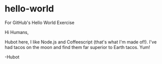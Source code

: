 # hello-world
For GitHub's Hello World Exercise

Hi Humans,

Hubot here, I like Node.js and Coffeescript (that's what I'm made of!).
I've had tacos on the moon and find them far superior to Earth tacos. Yum!

-Hubot
